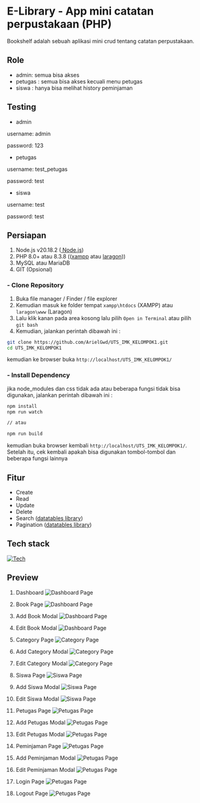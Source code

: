 # E-Library - App mini catatan perpustakaan (PHP)
Bookshelf adalah sebuah aplikasi mini crud tentang catatan perpustakaan. 

## Role
- admin: semua bisa akses
- petugas : semua bisa akses kecuali menu petugas
- siswa : hanya bisa melihat history peminjaman

## Testing 
- admin

username: admin

password: 123 

- petugas

username: test_petugas

password: test

- siswa

username: test

password: test


## Persiapan 
1. Node.js v20.18.2 ([ Node.js](https://nodejs.org/en/download)) 
2. PHP 8.0+ atau 8.3.8 (([xampp](https://www.apachefriends.org/download.html) atau [laragon](https://laragon.org/download/)))
3. MySQL atau MariaDB 
4. GIT (Opsional) 

### - Clone Repository   
1. Buka file manager / Finder / file explorer
2. Kemudian masuk ke folder tempat `xampp\htdocs` (XAMPP) atau `laragon\www` (Laragon)
3. Lalu klik kanan pada area kosong lalu pilih `Open in Terminal` atau pilih `git bash`
4. Kemudian, jalankan perintah dibawah ini : 

```bash
git clone https://github.com/ArielGwd/UTS_IMK_KELOMPOK1.git
cd UTS_IMK_KELOMPOK1
```

kemudian ke browser buka `http://localhost/UTS_IMK_KELOMPOK1/`

### - Install Dependency
jika node_modules dan css tidak ada atau beberapa fungsi tidak bisa digunakan, jalankan perintah dibawah ini :
```bash
npm install
npm run watch 

// atau 

npm run build 

``` 

kemudian buka browser kembali `http://localhost/UTS_IMK_KELOMPOK1/`. Setelah itu, cek kembali apakah bisa digunakan tombol-tombol dan beberapa fungsi lainnya

## Fitur
- Create
- Read
- Update
- Delete
- Search ([datatables library](https://datatables.net/))
- Pagination ([datatables library](https://datatables.net/)) 

## Tech stack
[![Tech](https://skillicons.dev/icons?i=tailwind,php,mysql,js,nodejs&perline=6)](https://skillicons.dev) 

## Preview  
1. Dashboard
![Dashboard Page](assets/img/preview/dashboard.png)
 
2. Book Page
![Dashboard Page](assets/img/preview/buku.png)

3. Add Book Modal
![Dashboard Page](assets/img/preview/tambah-buku.png)

4. Edit Book Modal
![Dashboard Page](assets/img/preview/ubah-buku.png)

5. Category Page
![Category Page](assets/img/preview/kategori.png)

6. Add Category Modal
![Category Page](assets/img/preview/tambah-kategori.png)

7. Edit Category Modal
![Category Page](assets/img/preview/ubah-kategori.png)

8. Siswa Page
![Siswa Page](assets/img/preview/siswa.png)

9. Add Siswa Modal
![Siswa Page](assets/img/preview/tambah-siswa.png)

10. Edit Siswa Modal
![Siswa Page](assets/img/preview/ubah-siswa.png)

11. Petugas Page
![Petugas Page](assets/img/preview/petugas.png)

12. Add Petugas Modal
![Petugas Page](assets/img/preview/tambah-petugas.png)

13. Edit Petugas Modal
![Petugas Page](assets/img/preview/ubah-petugas.png)

14. Peminjaman Page
![Petugas Page](assets/img/preview/peminjaman.png)

15. Add Peminjaman Modal
![Petugas Page](assets/img/preview/tambah-peminjaman.png)

16. Edit Peminjaman Modal
![Petugas Page](assets/img/preview/ubah-peminjaman.png)

17. Login Page
![Petugas Page](assets/img/preview/login.png)

18. Logout Page
![Petugas Page](assets/img/preview/logout.png)

